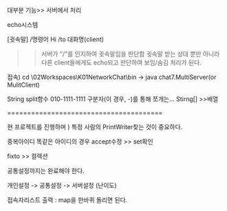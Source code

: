 대부분 기능>> 서버에서 처리

echo시스템

[귓속말]
/명령어 Hi
/to 대화명(client)
>> 서버가 "/"를 인지하여 귓속말임을 판단함
귓속말 받는 상대 뿐만 아니라 
다른 client들에게도 echo되고 판단하여 보임/숨김 처리가 된다.

접속) cd \02Workspaces\K01NetworkChat\bin
	-> java chat7.MultiServer(or MulitClient)

String
split함수 010-1111-1111
 구분자(이 경우, -)를 통해 쪼개는... Stirng[] >>배열

=======================================

현 프로젝트를 진행하며 ) 특정 사람의 PrintWriter찾는 것이 중요하다.

중복아이디
똑같은 아이디의 경우 accept수정 >> set확인

fixto >> 컬렉션

공통설정까지는 완료해야 한다.

개인설정 -> 공통설정 -> 서버설정 (난이도)

접속자리스트 출력
: map을 한바퀴 돌리면 된다.
